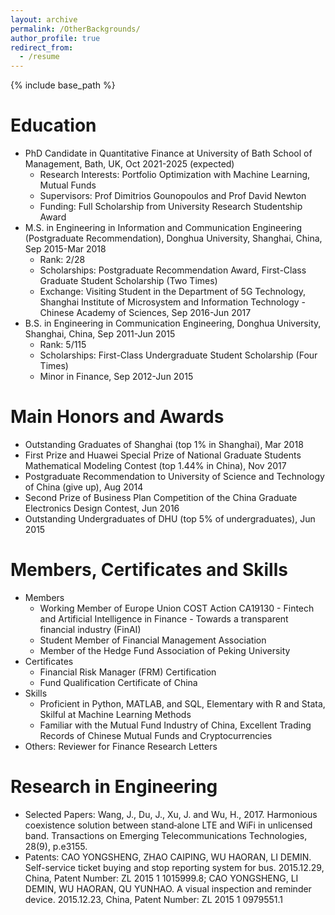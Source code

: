 ```yaml
---
layout: archive
permalink: /OtherBackgrounds/
author_profile: true
redirect_from:
  - /resume
---
```


{% include base_path %}

Education
======
* PhD Candidate in Quantitative Finance at University of Bath School of Management, Bath, UK, Oct 2021-2025 (expected)
  * Research Interests: Portfolio Optimization with Machine Learning, Mutual Funds
  * Supervisors: Prof Dimitrios Gounopoulos and Prof David Newton
  * Funding: Full Scholarship from University Research Studentship Award
* M.S. in Engineering in Information and Communication Engineering (Postgraduate Recommendation), Donghua University, Shanghai, China, Sep 2015-Mar 2018 
  * Rank: 2/28
  * Scholarships: Postgraduate Recommendation Award, First-Class Graduate Student Scholarship (Two Times)
  * Exchange: Visiting Student in the Department of 5G Technology, Shanghai Institute of Microsystem and Information Technology - Chinese Academy of Sciences, Sep 2016-Jun 2017 
* B.S. in Engineering in Communication Engineering, Donghua University, Shanghai, China, Sep 2011-Jun 2015
  * Rank: 5/115
  * Scholarships: First-Class Undergraduate Student Scholarship (Four Times)
  * Minor in Finance, Sep 2012-Jun 2015

Main Honors and Awards
======
* Outstanding Graduates of Shanghai (top 1% in Shanghai), Mar 2018 
* First Prize and Huawei Special Prize of National Graduate Students Mathematical Modeling Contest (top 1.44% in China), Nov 2017
* Postgraduate Recommendation to University of Science and Technology of China (give up), Aug 2014
* Second Prize of Business Plan Competition of the China Graduate Electronics Design Contest, Jun 2016 
* Outstanding Undergraduates of DHU (top 5% of undergraduates), Jun 2015 
  
Members, Certificates and Skills 
======
* Members
  * Working Member of Europe Union COST Action CA19130 - Fintech and Artificial Intelligence in Finance - Towards a transparent financial industry (FinAI)
  * Student Member of Financial Management Association
  * Member of the Hedge Fund Association of Peking University
* Certificates
  * Financial Risk Manager (FRM) Certification
  * Fund Qualification Certificate of China
* Skills
  * Proficient in Python, MATLAB, and SQL, Elementary with R and Stata, Skilful at Machine Learning Methods
  * Familiar with the Mutual Fund Industry of China, Excellent Trading Records of Chinese Mutual Funds and Cryptocurrencies
* Others: Reviewer  for Finance Research Letters

Research in Engineering
======
* Selected Papers: Wang, J., Du, J., Xu, J. and Wu, H., 2017. Harmonious coexistence solution between stand‐alone LTE and WiFi in unlicensed band. Transactions on Emerging Telecommunications Technologies, 28(9), p.e3155.
* Patents: CAO YONGSHENG, ZHAO CAIPING, WU HAORAN, LI DEMIN. Self-service ticket buying and stop reporting system for bus. 2015.12.29, China, Patent Number: ZL 2015 1 1015999.8; CAO YONGSHENG, LI DEMIN, WU HAORAN, QU YUNHAO. A visual inspection and reminder device. 2015.12.23, China, Patent Number: ZL 2015 1 0979551.1

